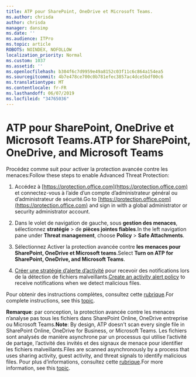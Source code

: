```yaml
---
title: ATP pour SharePoint, OneDrive et Microsoft Teams.
ms.author: chrisda
author: chrisda
manager: dansimp
ms.date: ''
ms.audience: ITPro
ms.topic: article
ROBOTS: NOINDEX, NOFOLLOW
localization_priority: Normal
ms.custom: 1037
ms.assetid: ''
ms.openlocfilehash: b304f6c7d9959e49a8152c03f11c6c864a154ea5
ms.sourcegitcommit: 4b7e478ce700c0b781efec3857ac4dce5bdf00c6
ms.translationtype: MT
ms.contentlocale: fr-FR
ms.lasthandoff: 06/07/2019
ms.locfileid: "34765036"
---
```

# <a name="atp-for-sharepoint-onedrive-and-microsoft-teams"></a><span data-ttu-id="34ed7-102">ATP pour SharePoint, OneDrive et Microsoft Teams.</span><span class="sxs-lookup"><span data-stu-id="34ed7-102">ATP for SharePoint, OneDrive, and Microsoft Teams</span></span>

<span data-ttu-id="34ed7-103">Procédez comme suit pour activer la protection avancée contre les menaces:</span><span class="sxs-lookup"><span data-stu-id="34ed7-103">Follow these steps to enable Advanced Threat Protection:</span></span>

1. <span data-ttu-id="34ed7-104">Accédez à [https://protection.office.com](https://protection.office.com) et connectez-vous à l’aide d’un compte d’administrateur général ou d’administrateur de sécurité.</span><span class="sxs-lookup"><span data-stu-id="34ed7-104">Go to [https://protection.office.com](https://protection.office.com) and sign in with a global administrator or security administrator account.</span></span>

2. <span data-ttu-id="34ed7-105">Dans le volet de navigation de gauche, sous **gestion des menaces**, sélectionnez **stratégie** \> de **pièces jointes fiables**.</span><span class="sxs-lookup"><span data-stu-id="34ed7-105">In the left navigation pane under **Threat management**, choose **Policy** \> **Safe Attachments**.</span></span>

3. <span data-ttu-id="34ed7-106">Sélectionnez Activer la protection avancée contre **les menaces pour SharePoint, OneDrive et Microsoft teams**.</span><span class="sxs-lookup"><span data-stu-id="34ed7-106">Select **Turn on ATP for SharePoint, OneDrive, and Microsoft Teams**.</span></span>

4. <span data-ttu-id="34ed7-107">[Créer une stratégie d’alerte d’activité](https://docs.microsoft.com/office365/securitycompliance/create-activity-alerts) pour recevoir des notifications lors de la détection de fichiers malveillants.</span><span class="sxs-lookup"><span data-stu-id="34ed7-107">[Create an activity alert policy](https://docs.microsoft.com/office365/securitycompliance/create-activity-alerts) to receive notifications when we detect malicious files.</span></span>

<span data-ttu-id="34ed7-108">Pour obtenir des instructions complètes, consultez cette [rubrique](https://docs.microsoft.com/office365/securitycompliance/turn-on-atp-for-spo-odb-and-teams).</span><span class="sxs-lookup"><span data-stu-id="34ed7-108">For complete instructions, see this [topic](https://docs.microsoft.com/office365/securitycompliance/turn-on-atp-for-spo-odb-and-teams).</span></span>

<span data-ttu-id="34ed7-109">**Remarque**: par conception, la protection avancée contre les menaces n’analyse pas tous les fichiers dans SharePoint Online, OneDrive entreprise ou Microsoft Teams.</span><span class="sxs-lookup"><span data-stu-id="34ed7-109">**Note**: By design, ATP doesn't scan every single file in SharePoint Online, OneDrive for Business, or Microsoft Teams.</span></span> <span data-ttu-id="34ed7-110">Les fichiers sont analysés de manière asynchrone par un processus qui utilise l’activité de partage, l’activité des invités et des signaux de menace pour identifier les fichiers malveillants.</span><span class="sxs-lookup"><span data-stu-id="34ed7-110">Files are scanned asynchronously by a process that uses sharing activity, guest activity, and threat signals to identify malicious files.</span></span> <span data-ttu-id="34ed7-111">Pour plus d’informations, consultez cette [rubrique](https://docs.microsoft.com/office365/securitycompliance/atp-for-spo-odb-and-teams).</span><span class="sxs-lookup"><span data-stu-id="34ed7-111">For more information, see this [topic](https://docs.microsoft.com/office365/securitycompliance/atp-for-spo-odb-and-teams).</span></span>
